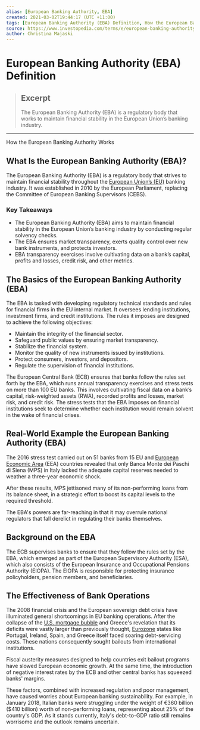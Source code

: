 ```yaml
---
alias: [European Banking Authority, EBA]
created: 2021-03-02T19:44:17 (UTC +11:00)
tags: [European Banking Authority (EBA) Definition, How the European Banking Authority Works]
source: https://www.investopedia.com/terms/e/european-banking-authority.asp
author: Christina Majaski
---
```


# European Banking Authority (EBA) Definition

> ## Excerpt
> The European Banking Authority (EBA) is a regulatory body that works to maintain financial stability in the European Union’s banking industry.

---

How the European Banking Authority Works
## What Is the European Banking Authority (EBA)?

The European Banking Authority (EBA) is a regulatory body that strives to maintain financial stability throughout the [European Union’s (EU)](https://www.investopedia.com/terms/e/europeanunion.asp) banking industry. It was established in 2010 by the European Parliament, replacing the Committee of European Banking Supervisors (CEBS).

### Key Takeaways

-   The European Banking Authority (EBA) aims to maintain financial stability in the European Union’s banking industry by conducting regular solvency checks.
-   The EBA ensures market transparency, exerts quality control over new bank instruments, and protects investors.
-   EBA transparency exercises involve cultivating data on a bank’s capital, profits and losses, credit risk, and other metrics.

## The Basics of the European Banking Authority (EBA)

The EBA is tasked with developing regulatory technical standards and rules for financial firms in the EU internal market. It oversees lending institutions, investment firms, and credit institutions. The rules it imposes are designed to achieve the following objectives:

-   Maintain the integrity of the financial sector.
-   Safeguard public values by ensuring market transparency.
-   Stabilize the financial system.
-   Monitor the quality of new instruments issued by institutions.
-   Protect consumers, investors, and depositors.
-   Regulate the supervision of financial institutions.

The European Central Bank (ECB) ensures that banks follow the rules set forth by the EBA, which runs annual transparency exercises and stress tests on more than 100 EU banks. This involves cultivating fiscal data on a bank’s capital, risk-weighted assets (RWA), recorded profits and losses, market risk, and credit risk. The stress tests that the EBA imposes on financial institutions seek to determine whether each institution would remain solvent in the wake of financial crises.

## Real-World Example the European Banking Authority (EBA)

The 2016 stress test carried out on 51 banks from 15 EU and [European Economic Area](https://www.investopedia.com/terms/e/european-economic-area-eea-agreement.asp) (EEA) countries revealed that only Banca Monte dei Paschi di Siena (MPS) in Italy lacked the adequate capital reserves needed to weather a three-year economic shock.

After these results, MPS jettisoned many of its non-performing loans from its balance sheet, in a strategic effort to boost its capital levels to the required threshold.

The EBA's powers are far-reaching in that it may overrule national regulators that fall derelict in regulating their banks themselves.

## Background on the EBA

The ECB supervises banks to ensure that they follow the rules set by the EBA, which emerged as part of the European Supervisory Authority (ESA), which also consists of the European Insurance and Occupational Pensions Authority (EIOPA). The EIOPA is responsible for protecting insurance policyholders, pension members, and beneficiaries.

## The Effectiveness of Bank Operations

The 2008 financial crisis and the European sovereign debt crisis have illuminated general shortcomings in EU banking operations. After the collapse of the [U.S. mortgage bubble](https://www.investopedia.com/terms/h/housing_bubble.asp) and Greece's revelation that its deficits were vastly larger than previously thought, [Eurozone](https://www.investopedia.com/terms/e/eurozone.asp) states like Portugal, Ireland, Spain, and Greece itself faced soaring debt-servicing costs. These nations consequently sought bailouts from international institutions.

Fiscal austerity measures designed to help countries exit bailout programs have slowed European economic growth. At the same time, the introduction of negative interest rates by the ECB and other central banks has squeezed banks' margins.

These factors, combined with increased regulation and poor management, have caused worries about European banking sustainability. For example, in January 2018, Italian banks were struggling under the weight of €360 billion ($410 billion) worth of non-performing loans, representing about 25% of the country's GDP. As it stands currently, Italy's debt-to-GDP ratio still remains worrisome and the outlook remains uncertain.
